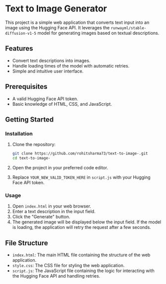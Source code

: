 # Text to Image Generator

This project is a simple web application that converts text input into an image using the Hugging Face API. It leverages the `runwayml/stable-diffusion-v1-5` model for generating images based on textual descriptions.

## Features

- Convert text descriptions into images.
- Handle loading times of the model with automatic retries.
- Simple and intuitive user interface.

## Prerequisites

- A valid Hugging Face API token.
- Basic knowledge of HTML, CSS, and JavaScript.

## Getting Started

### Installation

1. Clone the repository:
    ```sh
    git clone https://github.com/rohitsharma73/text-to-image-.git
    cd text-to-image-
    ```

2. Open the project in your preferred code editor.

3. Replace `YOUR_NEW_VALID_TOKEN_HERE` in `script.js` with your Hugging Face API token.

### Usage

1. Open `index.html` in your web browser.
2. Enter a text description in the input field.
3. Click the "Generate" button.
4. The generated image will be displayed below the input field. If the model is loading, the application will retry the request after a few seconds.

## File Structure

- `index.html`: The main HTML file containing the structure of the web application.
- `style.css`: The CSS file for styling the web application.
- `script.js`: The JavaScript file containing the logic for interacting with the Hugging Face API and handling retries.